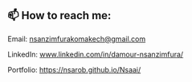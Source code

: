 
## 📫 How to reach me:

Email: nsanzimfurakomakech@gmail.com

LinkedIn: www.linkedin.com/in/damour-nsanzimfura/

Portfolio: https://nsarob.github.io/Nsaai/



